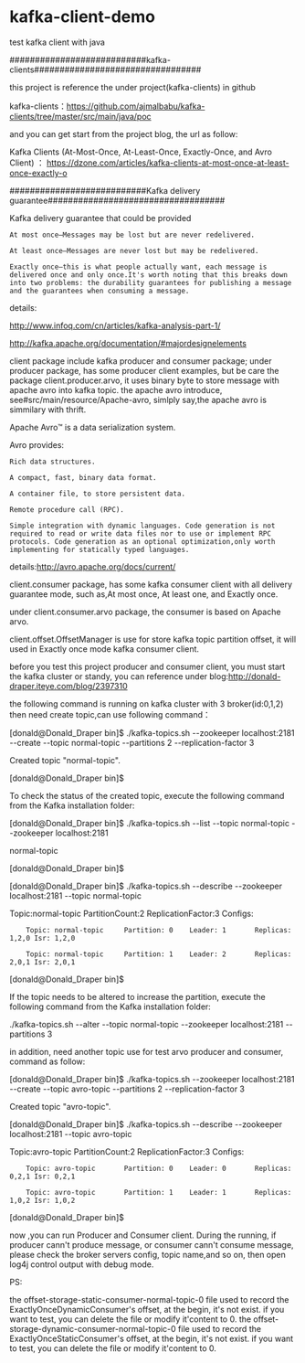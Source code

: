 # kafka-client-demo
test kafka client with java


###########################kafka-clients#################################

this project is reference the under project(kafka-clients) in github

kafka-clients：https://github.com/ajmalbabu/kafka-clients/tree/master/src/main/java/poc

and you can get start from the project blog, the url as follow:

Kafka Clients (At-Most-Once, At-Least-Once, Exactly-Once, and Avro Client) ：
https://dzone.com/articles/kafka-clients-at-most-once-at-least-once-exactly-o

###########################Kafka delivery guarantee###################################

Kafka delivery guarantee that could be provided   

    At most once—Messages may be lost but are never redelivered.
    
    At least once—Messages are never lost but may be redelivered.
    
    Exactly once—this is what people actually want, each message is delivered once and only once.It's worth noting that this breaks down into two problems: the durability guarantees for publishing a message and the guarantees when consuming a message. 


details:

http://www.infoq.com/cn/articles/kafka-analysis-part-1/

http://kafka.apache.org/documentation/#majordesignelements


client package include kafka producer and consumer package;
under producer package, has some producer client examples, 
but be care the package client.producer.arvo, it uses binary byte to store message
with apache avro into kafka topic. the apache avro introduce, see#src/main/resource/Apache-avro, simlply
say,the apache avro is simmilary with thrift.

Apache Avro™ is a data serialization system.

Avro provides:

    Rich data structures.
    
    A compact, fast, binary data format.
    
    A container file, to store persistent data.
    
    Remote procedure call (RPC).
    
    Simple integration with dynamic languages. Code generation is not required to read or write data files nor to use or implement RPC protocols. Code generation as an optional optimization,only worth implementing for statically typed languages.

details:http://avro.apache.org/docs/current/

client.consumer package, has some kafka consumer client with all delivery guarantee mode,
such as,At most once, At least one, and Exactly once.

under client.consumer.arvo package, the consumer is based on Apache arvo.

client.offset.OffsetManager is use for store kafka topic partition offset, it will used 
in Exactly once mode kafka consumer client.

before you test this project producer and consumer client, you must start the kafka cluster or standy,
you can reference under blog:http://donald-draper.iteye.com/blog/2397310

the following command is running on kafka cluster with 3 broker(id:0,1,2)
then need create topic,can use following command：

[donald@Donald_Draper bin]$ ./kafka-topics.sh --zookeeper localhost:2181 --create --topic normal-topic --partitions 2 --replication-factor 3

Created topic "normal-topic".

[donald@Donald_Draper bin]$ 

To check the status of the created topic, execute the following command from the Kafka installation folder:

[donald@Donald_Draper bin]$ ./kafka-topics.sh --list --topic normal-topic --zookeeper localhost:2181

normal-topic

[donald@Donald_Draper bin]$ 

[donald@Donald_Draper bin]$ ./kafka-topics.sh --describe --zookeeper localhost:2181 --topic normal-topic

Topic:normal-topic      PartitionCount:2        ReplicationFactor:3     Configs:

        Topic: normal-topic     Partition: 0    Leader: 1       Replicas: 1,2,0 Isr: 1,2,0
	
        Topic: normal-topic     Partition: 1    Leader: 2       Replicas: 2,0,1 Isr: 2,0,1
	
[donald@Donald_Draper bin]$   

If the topic needs to be altered to increase the partition, execute the following command from the Kafka installation folder:

./kafka-topics.sh --alter --topic normal-topic --zookeeper localhost:2181 --partitions 3

in addition, need another topic use for test arvo producer and consumer, command as follow:

[donald@Donald_Draper bin]$ ./kafka-topics.sh --zookeeper localhost:2181 --create --topic avro-topic --partitions 2 --replication-factor 3

Created topic "avro-topic".

[donald@Donald_Draper bin]$ ./kafka-topics.sh --describe --zookeeper localhost:2181 --topic avro-topic

Topic:avro-topic        PartitionCount:2        ReplicationFactor:3     Configs:

        Topic: avro-topic       Partition: 0    Leader: 0       Replicas: 0,2,1 Isr: 0,2,1
	
        Topic: avro-topic       Partition: 1    Leader: 1       Replicas: 1,0,2 Isr: 1,0,2
	
[donald@Donald_Draper bin]$ 

now ,you can run Producer and Consumer client. During the running, if producer cann't produce message,
or consumer cann't consume message, please check the broker servers config, topic name,and so on, 
then open log4j control output with debug mode.

PS:

the offset-storage-static-consumer-normal-topic-0  file used to record the ExactlyOnceDynamicConsumer's offset,
at the begin, it's not exist. if you want to test, you can delete the file or modify it'content to 0.
the offset-storage-dynamic-consumer-normal-topic-0 file used to record the ExactlyOnceStaticConsumer's offset,
at the begin, it's not exist. if you want to test, you can delete the file or modify it'content to 0.

	

